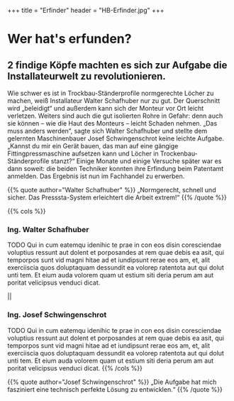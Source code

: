 +++
title = "Erfinder"
header = "HB-Erfinder.jpg"
+++




# Wer hat's erfunden?

## 2 findige Köpfe machten es sich zur Aufgabe die Installateurwelt zu revolutionieren.

Wie schwer es ist in Trockbau-Ständerprofile normgerechte Löcher zu machen, weiß Installateur Walter Schafhuber nur zu gut. Der Querschnitt wird „beleidigt“ und außerdem kann sich der Monteur vor Ort leicht verletzen. Weiters sind auch die gut isolierten Rohre in Gefahr: denn auch sie können – wie die Haut des Monteurs – leicht Schaden nehmen. „Das muss anders werden“, sagte sich Walter Schafhuber und stellte dem gelernten Maschinenbauer Josef Schwingenschrot keine leichte Aufgabe. „Kannst du mir ein Gerät bauen, das man auf eine gängige Fittingpressmaschine aufsetzen kann und Löcher in Trockenbau-Ständerprofile stanzt?“ Einige Monate und einige Versuche später war es dann soweit: die beiden Techniker konnten ihre Erfindung beim Patentamt anmelden. Das Ergebnis ist nun im Fachhandel zu erwerben.

{{% quote author="Walter Schafhuber" %}}
„Normgerecht, schnell und sicher. Das Presssta-System erleichtert die Arbeit extrem!“
{{% /quote %}}

{{% cols %}}
### Ing. Walter Schafhuber 
TODO Qui in cum eatemqu idenihic te prae in con eos disin coresciendae voluptius ressunt aut dolent et porposandes at rem quae debis ea asit, qui temporpos sunt vid magni hitae ad et iundipsunt rerae eos am, et, alit exerciiscia quos doluptaquam dessundit ea volorep ratentota aut qui dolut unti tem. Et eium auda volorem quam ut estium siti deria perum am aut poritat velicipsus venduci dicat.

||

### Ing. Josef Schwingenschrot
TODO Qui in cum eatemqu idenihic te prae in con eos disin coresciendae voluptius ressunt aut dolent et porposandes at rem quae debis ea asit, qui temporpos sunt vid magni hitae ad et iundipsunt rerae eos am, et, alit exerciiscia quos doluptaquam dessundit ea volorep ratentota aut qui dolut unti tem. Et eium auda volorem quam ut estium siti deria perum am aut poritat velicipsus venduci dicat.
{{% /cols %}}



{{% quote author="Josef Schwingenschrot" %}}
„Die Aufgabe hat mich fasziniert eine technisch perfekte Lösung zu entwicklen.“
{{% /quote %}}

